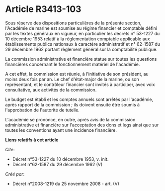 # Article R3413-103

Sous réserve des dispositions particulières de la présente section, l'Académie de marine est soumise au régime financier et
comptable défini par les textes généraux en vigueur, en particulier les décrets n° 53-1227 du 10 décembre 1953 relatif à la
réglementation comptable applicable aux établissements publics nationaux à caractère administratif et n° 62-1587 du 29
décembre 1962 portant règlement général sur la comptabilité publique. 

La commission administrative et financière statue sur toutes les questions financières concernant le fonctionnement matériel
de l'académie.

A cet effet, la commission est réunie, à l'initiative de son président, au moins deux fois par an. Le chef d'état-major de la
marine, ou son représentant, et le contrôleur financier sont invités à participer, avec voix consultative, aux activités de
la commission. 

Le budget est établi et les comptes annuels sont arrêtés par l'académie, après rapport de la commission ; ils doivent ensuite
être soumis à l'approbation de l'autorité de tutelle.

L'académie se prononce, en outre, après avis de la commission administrative et financière sur l'acceptation des dons et legs
ainsi que sur toutes les conventions ayant une incidence financière.

**Liens relatifs à cet article**

_Cite_:

  - Décret n°53-1227 du 10 décembre 1953, v. init.
  - Décret n°62-1587 du 29 décembre 1962 (V)

_Créé par_:

  - Décret n°2008-1219 du 25 novembre 2008 - art. (V)
